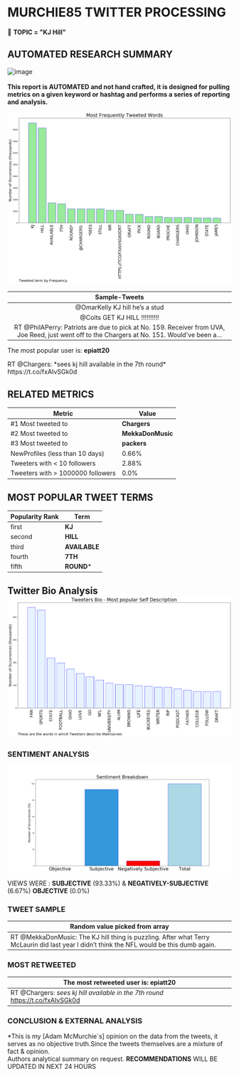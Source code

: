 # MURCHIE85 TWITTER PROCESSING 
&#x1F34E; **TOPIC = "KJ Hill"**

## AUTOMATED RESEARCH SUMMARY

![image](https://marketingplatform.google.com/about/static/images/gmp/analytics-smb-benefit.jpg)
<br></br>
<b> This report is AUTOMATED and not hand crafted, it is designed for pulling metrics on a given keyword or hashtag and performs a series of reporting and analysis.</b>



![image](TWEETS.png)



|                **Sample-Tweets**        |
| :-------------: |
| @OmarKelly KJ hill he’s a stud |
| @Colts GET KJ HILL ‼️‼️‼️‼️‼️ |
| RT @PhilAPerry: Patriots are due to pick at No. 159. Receiver from UVA, Joe Reed, just went off to the Chargers at No. 151. Would've been a… |

The most popular user is: **epiatt20**
<div class="alert alert-block alert-danger"> RT @Chargers: *sees kj hill available in the 7th round* https://t.co/fxAIvSGk0d</div>

## RELATED METRICS<br>
| Metric | Value |
| ------------- | ------------- |
| #1 Most tweeted to  | **Chargers** |
| #2 Most tweeted to  | **MekkaDonMusic** |
| #3 Most tweeted to  | **packers** |
| NewProfiles (less than 10 days) | 0.66%  |
| Tweeters with < 10 followers  | 2.88%|
| Tweeters with > 1000000 followers  | 0.0%  |



## MOST POPULAR TWEET TERMS 


| Popularity Rank  | Term |
| ------------- | ------------- |
| first  | **KJ**  |
| second  | **HILL**  |
| third  | **AVAILABLE** |
| fourth  | **7TH**  |
| fifth  | **ROUND***  |


## Twitter Bio Analysis![image](BIO.png)
### SENTIMENT ANALYSIS
![image](sentiment.png)
VIEWS WERE : **SUBJECTIVE**  (93.33%) & **NEGATIVELY-SUBJECTIVE** (6.67%) **OBJECTIVE** (0.0%)

### TWEET SAMPLE 
| Random value picked from array |
| ------------- |
|RT @MekkaDonMusic: The KJ hill thing is puzzling. After what Terry McLaurin did last year I didn’t think the NFL would be this dumb again. |

### MOST RETWEETED 

| The most retweeted user is: **epiatt20**  |
| ------------- |
| RT @Chargers: *sees kj hill available in the 7th round* https://t.co/fxAIvSGk0d |

### CONCLUSION & EXTERNAL ANALYSIS

*This is my [Adam McMurchie`s] opinion on the data from the tweets, it serves as no objective truth.Since the tweets themselves are a mixture of fact & opinion.<br>
Authors analytical summary on request.
**RECOMMENDATIONS** WILL BE UPDATED IN NEXT  24 HOURS <br>